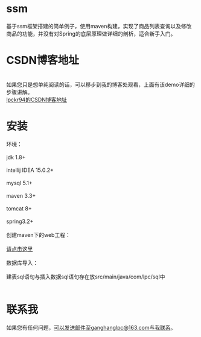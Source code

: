 # ssm
基于ssm框架搭建的简单例子，使用maven构建，实现了商品列表查询以及修改商品的功能，并没有对Spring的底层原理做详细的剖析，适合新手入门。
# CSDN博客地址
</br>如果您只是想单纯阅读的话，可以移步到我的博客处观看，上面有该demo详细的步骤讲解。</br>
<a href="https://blog.csdn.net/lpckr94">lpckr94的CSDN博客地址</a>
# 安装
环境：</br>
<br>jdk 1.8+</br>
<br>intellij IDEA 15.0.2+</br>
<br>mysql 5.1+</br>
<br>maven 3.3+</br>
<br>tomcat 8+</br>
<br>spring3.2+</br></br>
创建maven下的web工程：</br>
<br><a href="https://blog.csdn.net/lpckr94/article/details/80942766">请点击这里</a></br></br>
数据库导入：</br>
<br>建表sql语句与插入数据sql语句存在放src/main/java/com/lpc/sql中</br></br>
# 联系我
如果您有任何问题，可以发送邮件至ganghanglpc@163.com与我联系。

